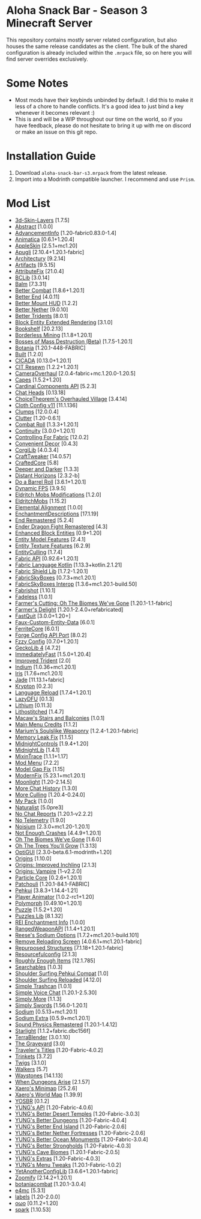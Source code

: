# Aloha Snack Bar - Season 3 Minecraft Server

This repository contains mostly server related configuration, but also houses the same release candidates as the client.  The bulk of the shared configuration is already included within the `.mrpack` file, so on here you will find server overrides exclusively.

# Some Notes

- Most mods have their keybinds unbinded by default.  I did this to make it less of a chore to handle conflicts. It's a good idea to just bind a key whenever it becomes relevant :)
- This is and will be a WIP throughout our time on the world, so if you have feedback, please do not hesitate to bring it up with me on discord or make an issue on this git repo.

# Installation Guide

1) Download `aloha-snack-bar-s3.mrpack` from the latest release.
2) Import into a Modrinth compatible launcher.  I recommend and use `Prism`.

# Mod List
- [3d-Skin-Layers](https://modrinth.com/mod/zV5r3pPn) [1.7.5]
- [Abstract](https://modrinth.com/mod/sV3VgIBV) [1.0.0]
- [AdvancementInfo](https://modrinth.com/mod/G1epq3jN) [1.20-fabric0.83.0-1.4]
- [Animatica](https://modrinth.com/mod/PRN43VSY) [0.6.1+1.20.4]
- [AppleSkin](https://modrinth.com/mod/EsAfCjCV) [2.5.1+mc1.20]
- [Apugli](https://modrinth.com/mod/1qeWG44Y) [2.10.4+1.20.1-fabric]
- [Architectury](https://modrinth.com/mod/lhGA9TYQ) [9.2.14]
- [Artifacts](https://modrinth.com/mod/P0Mu4wcQ) [9.5.15]
- [AttributeFix](https://modrinth.com/mod/lOOpEntO) [21.0.4]
- [BCLib](https://modrinth.com/mod/BgNRHReB) [3.0.14]
- [Balm](https://modrinth.com/mod/MBAkmtvl) [7.3.31]
- [Better Combat](https://modrinth.com/mod/5sy6g3kz) [1.8.6+1.20.1]
- [Better End](https://modrinth.com/mod/gc8OEnCC) [4.0.11]
- [Better Mount HUD](https://modrinth.com/mod/kqJFAPU9) [1.2.2]
- [Better Nether](https://modrinth.com/mod/MpzVLzy5) [9.0.10]
- [Better Tridents](https://modrinth.com/mod/KNUSlHiU) [8.0.1]
- [Block Entity Extended Rendering](https://modrinth.com/mod/pW8yWsAv) [3.1.0]
- [Bookshelf](https://modrinth.com/mod/uy4Cnpcm) [20.2.13]
- [Borderless Mining](https://modrinth.com/mod/kYq5qkSL) [1.1.8+1.20.1]
- [Bosses of Mass Destruction (Beta)](https://modrinth.com/mod/du3UfiLL) [1.7.5-1.20.1]
- [Botania](https://modrinth.com/mod/pfjLUfGv) [1.20.1-448-FABRIC]
- [Built](https://modrinth.com/mod/VZwdoLer) [1.2.0]
- [CICADA](https://modrinth.com/mod/IwCkru1D) [0.13.0+1.20.1]
- [CIT Resewn](https://modrinth.com/mod/otVJckYQ) [1.2.2+1.20.1]
- [CameraOverhaul](https://modrinth.com/mod/m0oRwcZx) [2.0.4-fabric+mc.1.20.0-1.20.5]
- [Capes](https://modrinth.com/mod/89Wsn8GD) [1.5.2+1.20]
- [Cardinal Components API](https://modrinth.com/mod/K01OU20C) [5.2.3]
- [Chat Heads](https://modrinth.com/mod/Wb5oqrBJ) [0.13.18]
- [ChoiceTheorem's Overhauled Village](https://modrinth.com/mod/fgmhI8kH) [3.4.14]
- [Cloth Config v11](https://modrinth.com/mod/9s6osm5g) [11.1.136]
- [Clumps](https://modrinth.com/mod/Wnxd13zP) [12.0.0.4]
- [Clutter](https://modrinth.com/mod/KZAmykow) [1.20-0.6.1]
- [Combat Roll](https://modrinth.com/mod/wGKYL7st) [1.3.3+1.20.1]
- [Continuity](https://modrinth.com/mod/1IjD5062) [3.0.0+1.20.1]
- [Controlling For Fabric](https://modrinth.com/mod/xv94TkTM) [12.0.2]
- [Convenient Decor](https://modrinth.com/mod/gMWAhU1n) [0.4.3]
- [CorgiLib](https://modrinth.com/mod/ziOp6EO8) [4.0.3.4]
- [CraftTweaker](https://modrinth.com/mod/Xg35A4rS) [14.0.57]
- [CraftedCore](https://modrinth.com/mod/Dg7PHdkJ) [5.8]
- [Deeper and Darker](https://modrinth.com/mod/fnAffV0n) [1.3.3]
- [Distant Horizons](https://modrinth.com/mod/uCdwusMi) [2.3.2-b]
- [Do a Barrel Roll](https://modrinth.com/mod/6FtRfnLg) [3.6.1+1.20.1]
- [Dynamic FPS](https://modrinth.com/mod/LQ3K71Q1) [3.9.5]
- [Eldritch Mobs Modifications](https://modrinth.com/mod/Vnovfz3R) [1.2.0]
- [EldritchMobs](https://modrinth.com/mod/emXFPmJd) [1.15.2]
- [Elemental Alignment](https://modrinth.com/mod/ZTI02mpA) [1.0.0]
- [EnchantmentDescriptions](https://modrinth.com/mod/UVtY3ZAC) [17.1.19]
- [End Remastered](https://modrinth.com/mod/ZJTGwAND) [5.2.4]
- [Ender Dragon Fight Remastered](https://modrinth.com/mod/HQsBdHGd) [4.3]
- [Enhanced Block Entities](https://modrinth.com/mod/OVuFYfre) [0.9+1.20]
- [Entity Model Features](https://modrinth.com/mod/4I1XuqiY) [2.4.1]
- [Entity Texture Features](https://modrinth.com/mod/BVzZfTc1) [6.2.9]
- [EntityCulling](https://modrinth.com/mod/NNAgCjsB) [1.7.4]
- [Fabric API](https://modrinth.com/mod/P7dR8mSH) [0.92.6+1.20.1]
- [Fabric Language Kotlin](https://modrinth.com/mod/Ha28R6CL) [1.13.3+kotlin.2.1.21]
- [Fabric Shield Lib](https://modrinth.com/mod/7SDalH12) [1.7.2-1.20.1]
- [FabricSkyBoxes](https://modrinth.com/mod/YBz7DOs8) [0.7.3+mc1.20.1]
- [FabricSkyBoxes Interop](https://modrinth.com/mod/HpdHOPOp) [1.3.6+mc1.20.1-build.50]
- [Fabrishot](https://modrinth.com/mod/3qsfQtE9) [1.10.1]
- [Fadeless](https://modrinth.com/mod/ncKjyGm3) [1.0.1]
- [Farmer's Cutting: Oh The Biomes We've Gone](https://modrinth.com/mod/ickBpNUE) [1.20.1-1.1-fabric]
- [Farmer's Delight](https://modrinth.com/mod/7vxePowz) [1.20.1-2.4.0+refabricated]
- [FastQuit](https://modrinth.com/mod/x1hIzbuY) [3.0.0+1.20+]
- [Faux-Custom-Entity-Data](https://modrinth.com/mod/E7ZFR7qk) [6.0.1]
- [FerriteCore](https://modrinth.com/mod/uXXizFIs) [6.0.1]
- [Forge Config API Port](https://modrinth.com/mod/ohNO6lps) [8.0.2]
- [Fzzy Config](https://modrinth.com/mod/hYykXjDp) [0.7.0+1.20.1]
- [GeckoLib 4](https://modrinth.com/mod/8BmcQJ2H) [4.7.2]
- [ImmediatelyFast](https://modrinth.com/mod/5ZwdcRci) [1.5.0+1.20.4]
- [Improved Trident](https://modrinth.com/mod/rJA65pFi) [2.0]
- [Indium](https://modrinth.com/mod/Orvt0mRa) [1.0.36+mc1.20.1]
- [Iris](https://modrinth.com/mod/YL57xq9U) [1.7.6+mc1.20.1]
- [Jade](https://modrinth.com/mod/nvQzSEkH) [11.13.1+fabric]
- [Krypton](https://modrinth.com/mod/fQEb0iXm) [0.2.3]
- [Language Reload](https://modrinth.com/mod/uLbm7CG6) [1.7.4+1.20.1]
- [LazyDFU](https://modrinth.com/mod/hvFnDODi) [0.1.3]
- [Lithium](https://modrinth.com/mod/gvQqBUqZ) [0.11.3]
- [Lithostitched](https://modrinth.com/mod/XaDC71GB) [1.4.7]
- [Macaw's Stairs and Balconies](https://modrinth.com/mod/iP3wH1ha) [1.0.1]
- [Main Menu Credits](https://modrinth.com/mod/qJDfP7WN) [1.1.2]
- [Marium's Soulslike Weaponry](https://modrinth.com/mod/oX6SohLj) [1.2.4-1.20.1-fabric]
- [Memory Leak Fix](https://modrinth.com/mod/NRjRiSSD) [1.1.5]
- [MidnightControls](https://modrinth.com/mod/midnightcontrols) [1.9.4+1.20]
- [MidnightLib](https://modrinth.com/mod/codAaoxh) [1.4.1]
- [MixinTrace](https://modrinth.com/mod/sGmHWmeL) [1.1.1+1.17]
- [Mod Menu](https://modrinth.com/mod/mOgUt4GM) [7.2.2]
- [Model Gap Fix](https://modrinth.com/mod/QdG47OkI) [1.15]
- [ModernFix](https://modrinth.com/mod/nmDcB62a) [5.23.1+mc1.20.1]
- [Moonlight](https://modrinth.com/mod/twkfQtEc) [1.20-2.14.5]
- [More Chat History](https://modrinth.com/mod/8qkXwOnk) [1.3.0]
- [More Culling](https://modrinth.com/mod/51shyZVL) [1.20.4-0.24.0]
- [My Pack](https://modrinth.com/mod/b87QjdBO) [1.0.0]
- [Naturalist](https://modrinth.com/mod/F8BQNPWX) [5.0pre3]
- [No Chat Reports](https://modrinth.com/mod/qQyHxfxd) [1.20.1-v2.2.2]
- [No Telemetry](https://modrinth.com/mod/hg77g4Pw) [1.9.0]
- [Noisium](https://modrinth.com/mod/KuNKN7d2) [2.3.0+mc1.20-1.20.1]
- [Not Enough Crashes](https://modrinth.com/mod/yM94ont6) [4.4.9+1.20.1]
- [Oh The Biomes We've Gone](https://modrinth.com/mod/NTi7d3Xc) [1.6.0]
- [Oh The Trees You'll Grow](https://modrinth.com/mod/g8NOG5OR) [1.3.13]
- [OptiGUI](https://modrinth.com/mod/JuksLGBQ) [2.3.0-beta.6.1-modrinth+1.20]
- [Origins](https://modrinth.com/mod/3BeIrqZR) [1.10.0]
- [Origins: Improved Inchling](https://modrinth.com/mod/TxQFiZmr) [2.1.3]
- [Origins: Vampire](https://modrinth.com/mod/wXwvlA97) [1-v2.2.0]
- [Particle Core](https://modrinth.com/mod/RSeLon5O) [0.2.6+1.20.1]
- [Patchouli](https://modrinth.com/mod/nU0bVIaL) [1.20.1-84.1-FABRIC]
- [Pehkui](https://modrinth.com/mod/t5W7Jfwy) [3.8.3+1.14.4-1.21]
- [Player Animator](https://modrinth.com/mod/gedNE4y2) [1.0.2-rc1+1.20]
- [Polymorph](https://modrinth.com/mod/tagwiZkJ) [0.49.10+1.20.1]
- [Puzzle](https://modrinth.com/mod/3IuO68q1) [1.5.2+1.20]
- [Puzzles Lib](https://modrinth.com/mod/QAGBst4M) [8.1.32]
- [REI Enchantment Info](https://modrinth.com/mod/ITxRECBA) [1.0.0]
- [RangedWeaponAPI](https://modrinth.com/mod/AqaIIO6D) [1.1.4+1.20.1]
- [Reese's Sodium Options](https://modrinth.com/mod/Bh37bMuy) [1.7.2+mc1.20.1-build.101]
- [Remove Reloading Screen](https://modrinth.com/mod/ZP7xHXtw) [4.0.6.1+mc1.20.1-fabric]
- [Repurposed Structures](https://modrinth.com/mod/muf0XoRe) [7.1.18+1.20.1-fabric]
- [Resourcefulconfig](https://modrinth.com/mod/M1953qlQ) [2.1.3]
- [Roughly Enough Items](https://modrinth.com/mod/nfn13YXA) [12.1.785]
- [Searchables](https://modrinth.com/mod/fuuu3xnx) [1.0.3]
- [Shoulder Surfing Pehkui Compat](https://modrinth.com/mod/zMCclQtM) [1.0]
- [Shoulder Surfing Reloaded](https://modrinth.com/mod/kepjj2sy) [4.12.0]
- [Simple Trashcan](https://modrinth.com/mod/PYDuhTvE) [1.0.1]
- [Simple Voice Chat](https://modrinth.com/mod/9eGKb6K1) [1.20.1-2.5.30]
- [Simply More](https://modrinth.com/mod/zhpyD8Y0) [1.1.3]
- [Simply Swords](https://modrinth.com/mod/bK3Ubu9p) [1.56.0-1.20.1]
- [Sodium](https://modrinth.com/mod/AANobbMI) [0.5.13+mc1.20.1]
- [Sodium Extra](https://modrinth.com/mod/PtjYWJkn) [0.5.9+mc1.20.1]
- [Sound Physics Remastered](https://modrinth.com/mod/qyVF9oeo) [1.20.1-1.4.12]
- [Starlight](https://modrinth.com/mod/H8CaAYZC) [1.1.2+fabric.dbc156f]
- [TerraBlender](https://modrinth.com/mod/kkmrDlKT) [3.0.1.10]
- [The Graveyard](https://modrinth.com/mod/QivVPB8W) [3.0]
- [Traveler's Titles](https://modrinth.com/mod/JtifUr64) [1.20-Fabric-4.0.2]
- [Trinkets](https://modrinth.com/mod/5aaWibi9) [3.7.2]
- [Twigs](https://modrinth.com/mod/RG50cUrX) [3.1.0]
- [Walkers](https://modrinth.com/mod/Sr1HeD8z) [5.7]
- [Waystones](https://modrinth.com/mod/LOpKHB2A) [14.1.13]
- [When Dungeons Arise](https://modrinth.com/mod/8DfbfASn) [2.1.57]
- [Xaero's Minimap](https://modrinth.com/mod/1bokaNcj) [25.2.6]
- [Xaero's World Map](https://modrinth.com/mod/NcUtCpym) [1.39.9]
- [YOSBR](https://modrinth.com/mod/WwbubTsV) [0.1.2]
- [YUNG's API](https://modrinth.com/mod/Ua7DFN59) [1.20-Fabric-4.0.6]
- [YUNG's Better Desert Temples](https://modrinth.com/mod/XNlO7sBv) [1.20-Fabric-3.0.3]
- [YUNG's Better Dungeons](https://modrinth.com/mod/o1C1Dkj5) [1.20-Fabric-4.0.4]
- [YUNG's Better End Island](https://modrinth.com/mod/2BwBOmBQ) [1.20-Fabric-2.0.6]
- [YUNG's Better Nether Fortresses](https://modrinth.com/mod/Z2mXHnxP) [1.20-Fabric-2.0.6]
- [YUNG's Better Ocean Monuments](https://modrinth.com/mod/3dT9sgt4) [1.20-Fabric-3.0.4]
- [YUNG's Better Strongholds](https://modrinth.com/mod/kidLKymU) [1.20-Fabric-4.0.3]
- [YUNG's Cave Biomes](https://modrinth.com/mod/cs7iGVq1) [1.20.1-Fabric-2.0.5]
- [YUNG's Extras](https://modrinth.com/mod/ZYgyPyfq) [1.20-Fabric-4.0.3]
- [YUNG's Menu Tweaks](https://modrinth.com/mod/Hcy2DFKF) [1.20.1-Fabric-1.0.2]
- [YetAnotherConfigLib](https://modrinth.com/mod/1eAoo2KR) [3.6.6+1.20.1-fabric]
- [Zoomify](https://modrinth.com/mod/w7ThoJFB) [2.14.2+1.20.1]
- [botaniacombat](https://modrinth.com/mod/CFXaaDkh) [1.20.1-3.0.4]
- [e4mc](https://modrinth.com/mod/qANg5Jrr) [5.3.1]
- [labels](https://modrinth.com/mod/x6r7yhfi) [1.20-2.0.0]
- [oωo](https://modrinth.com/mod/ccKDOlHs) [0.11.2+1.20]
- [spark](https://modrinth.com/mod/l6YH9Als) [1.10.53]
